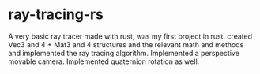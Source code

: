 # ray-tracing-rs
A very basic ray tracer made with rust, was my first project in rust. created Vec3 and 4 + Mat3 and 4
structures and the relevant math and methods and implemented the ray tracing algorithm. Implemented a perspective movable camera. Implemented quaternion rotation as well. 
